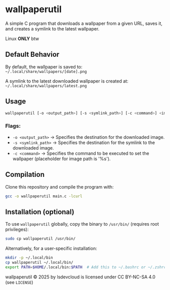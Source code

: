 # **wallpaperutil**

A simple C program that downloads a wallpaper from a given URL, saves it, and creates a symlink to the latest wallpaper.

Linux **ONLY** btw

## **Default Behavior**

By default, the wallpaper is saved to:
`~/.local/share/wallpapers/[date].png`

A symlink to the latest downloaded wallpaper is created at:
`~/.local/share/wallpapers/latest.png`

## **Usage**

```sh
wallpaperutil [-o <output_path>] [-s <symlink_path>] [-c <command>] <image_url>
```

### **Flags:**

- `-o <output_path>` → Specifies the destination for the downloaded image.
- `-s <symlink_path>` → Specifies the destination for the symlink to the downloaded image.
- `-c <command>` → Specifies the command to be executed to set the wallpaper (placeholder for image path is '%s').

## **Compilation**

Clone this repository and compile the program with:

```sh
gcc -o wallpaperutil main.c -lcurl
```

## **Installation (optional)**

To use `wallpaperutil` globally, copy the binary to `/usr/bin/` (requires root privileges):

```sh
sudo cp wallpaperutil /usr/bin/
```

Alternatively, for a user-specific installation:

```sh
mkdir -p ~/.local/bin
cp wallpaperutil ~/.local/bin/
export PATH=$HOME/.local/bin:$PATH  # Add this to ~/.bashrc or ~/.zshrc for persistence
```

wallpaperutil © 2025 by lsdevcloud is licensed under CC BY-NC-SA 4.0 (see `LICENSE`)
